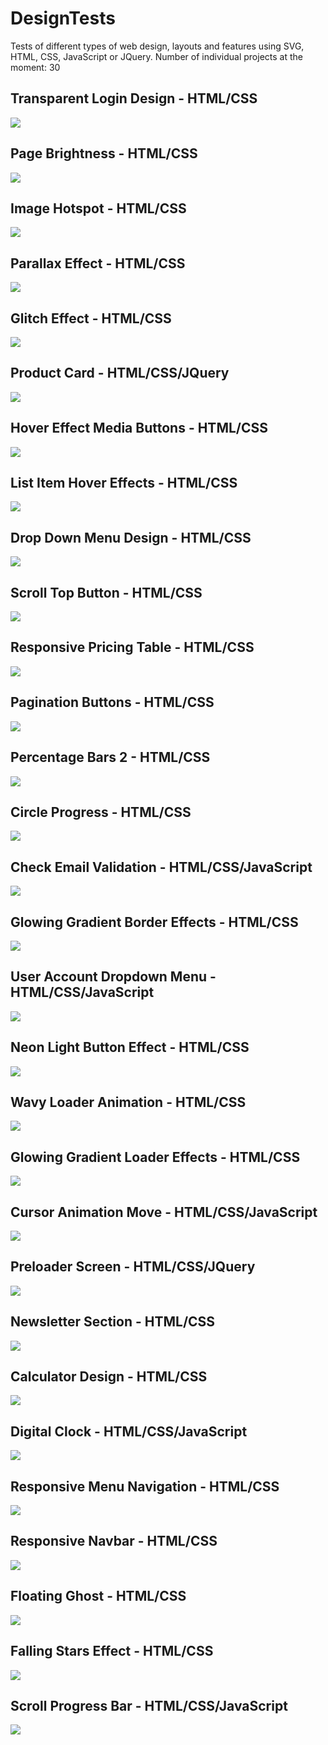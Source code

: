 # DesignTests
Tests of different types of web design, layouts and features using SVG, HTML, CSS, JavaScript or JQuery.
Number of individual projects at the moment: 30

## Transparent Login Design - HTML/CSS
![](/images/Transparent-Login-Design.png?w=512)

## Page Brightness - HTML/CSS
![](/images/Page-Brightness.png?w=512)

## Image Hotspot - HTML/CSS
![](/images/Image-Hotspot.png?w=512)

## Parallax Effect - HTML/CSS
![](/images/Parallax-Effect.png?w=512)

## Glitch Effect - HTML/CSS
![](/images/Glitch-Effect.png?w=512)

## Product Card - HTML/CSS/JQuery
![](/images/Product-Card.png?w=512)

## Hover Effect Media Buttons - HTML/CSS
![](/images/Hover-Effect-Media-Button.png?w=512)

## List Item Hover Effects - HTML/CSS
![](/images/List-Item-Hover.png?w=512)

## Drop Down Menu Design - HTML/CSS
![](/images/Drop-Down-Menu.png?w=512)

## Scroll Top Button - HTML/CSS
![](/images/Scroll-Top-Btn.png?w=512)

## Responsive Pricing Table - HTML/CSS
![](/images/Responsive-Pricing-Table.png?w=512)

## Pagination Buttons - HTML/CSS
![](/images/Pagination-Buttons.png?w=512)

## Percentage Bars 2 - HTML/CSS
![](/images/Percentage-Bars-2.png?w=512)

## Circle Progress - HTML/CSS
![](/images/Circle-Progress.png?w=512)

## Check Email Validation - HTML/CSS/JavaScript
![](/images/Check-Email-Validation.png?w=512)

## Glowing Gradient Border Effects - HTML/CSS
![](/images/Glowing-Gradient-Border.png?w=512)

## User Account Dropdown Menu - HTML/CSS/JavaScript
![](/images/User-Account-Dropdown-Menu.png?w=512)

## Neon Light Button Effect - HTML/CSS
![](/images/Neon-Hover-Effect.png?w=512)

## Wavy Loader Animation - HTML/CSS
![](/images/Wavy-Loader-Animation.png?w=512)

## Glowing Gradient Loader Effects - HTML/CSS
![](/images/Glowing-Gradient-Loader.png?w=512)

## Cursor Animation Move - HTML/CSS/JavaScript
![](/images/Cursor-Animation.png?w=512)

## Preloader Screen - HTML/CSS/JQuery
![](/images/Preloader-Screen.png?w=512)

## Newsletter Section - HTML/CSS
![](/images/Newsletter-Section.png?w=512)

## Calculator Design - HTML/CSS
![](/images/Calculator.png?w=512)

## Digital Clock - HTML/CSS/JavaScript
![](/images/Digital-Clock.png?w=512)

## Responsive Menu Navigation - HTML/CSS
![](/images/Responsive-Menu.png?w=512)

## Responsive Navbar - HTML/CSS
![](/images/Responsive-Navbar.png?w=512)

## Floating Ghost - HTML/CSS
![](/images/Ghost.png?w=512)

## Falling Stars Effect - HTML/CSS
![](/images/Falling-Stars-Effect.png?w=512)

## Scroll Progress Bar - HTML/CSS/JavaScript
![](/images/Scroll-Progress-Bar.png?w=512)


